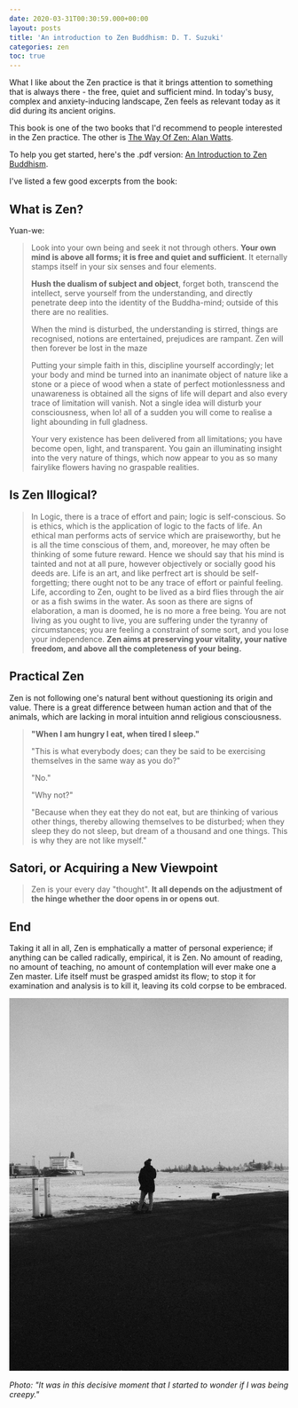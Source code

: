 ```yaml
---
date: 2020-03-31T00:30:59.000+00:00
layout: posts
title: 'An introduction to Zen Buddhism: D. T. Suzuki'
categories: zen
toc: true
---
```

What I like about the Zen practice is that it brings attention to something that is always there - the free, quiet and sufficient mind. In today's busy, complex and anxiety-inducing landscape, Zen feels as relevant today as it did during its ancient origins.

This book is one of the two books that I'd recommend to people interested in the Zen practice. The other is [The Way Of Zen: Alan Watts](https://brianngan.github.io/zen/the-way-of-zen-takeaways.html "The Way Of Zen: Alan Watts").

To help you get started, here's the .pdf version: [An Introduction to Zen Buddhism](https://terebess.hu/zen/mesterek/Suzuki-DT-Introduction-Zen-Buddhism.pdf "An Introduction to Zen Buddhism").

I've listed a few good excerpts from the book:

## What is Zen?

Yuan-we:

> Look into your own being and seek it not through others. **Your own mind is above all forms; it is free and quiet and sufficient**. It eternally stamps itself in your six senses and four elements.
>
> **Hush the dualism of subject and object**, forget both, transcend the intellect, serve yourself from the understanding, and directly penetrate deep into the identity of the Buddha-mind; outside of this there are no realities.
>
> When the mind is disturbed, the understanding is stirred, things are recognised, notions are entertained, prejudices are rampant. Zen will then forever be lost in the maze
>
> Putting your simple faith in this, discipline yourself accordingly; let your body and mind be turned into an inanimate object of nature like a stone or a piece of wood when a state of perfect motionlessness and unawareness is obtained all the signs of life will depart and also every trace of limitation will vanish. Not a single idea will disturb your consciousness, when lo! all of a sudden you will come to realise a light abounding in full gladness.
>
> Your very existence has been delivered from all limitations; you have become open, light, and transparent. You gain an illuminating insight into the very nature of things, which now appear to you as so many fairylike flowers having no graspable realities.

## Is Zen Illogical?

> In Logic, there is a trace of effort and pain; logic is self-conscious. So is ethics, which is the application of logic to the facts of life. An ethical man performs acts of service which are praiseworthy, but he is all the time conscious of them, and, moreover, he may often be thinking of some future reward. Hence we should say that his mind is tainted and not at all pure, however objectively or socially good his deeds are. Life is an art, and like perfrect art is should be self-forgetting; there ought not to be any trace of effort or painful feeling. Life, according to Zen, ought to be lived as a bird flies through the air or as a fish swims in the water. As soon as there are signs of elaboration, a man is doomed, he is no more a free being. You are not living as you ought to live, you are suffering under the tyranny of circumstances; you are feeling a constraint of some sort, and you lose your independence. **Zen aims at preserving your vitality, your native freedom, and above all the completeness of your being.**

## Practical Zen

Zen is not following one's natural bent without questioning its origin and value. There is a great difference between human action and that of the animals, which are lacking in moral intuition annd religious consciousness.

> **"When I am hungry I eat, when tired I sleep."**
>
> "This is what everybody does; can they be said to be exercising themselves in the same way as you do?"
>
> "No."
>
> "Why not?"
>
> "Because when they eat they do not eat, but are thinking of various other things, thereby allowing themselves to be disturbed; when they sleep they do not sleep, but dream of a thousand and one things. This is why they are not like myself."

## Satori, or Acquiring a New Viewpoint

> Zen is your every day "thought". **It all depends on the adjustment of the hinge whether the door opens in or opens out**.

## End

Taking it all in all, Zen is emphatically a matter of personal experience; if anything can be called radically, empirical, it is Zen. No amount of reading, no amount of teaching, no amount of contemplation will ever make one a Zen master. Life itself must be grasped amidst its flow; to stop it for examination and analysis is to kill it, leaving its cold corpse to be embraced.

![](/uploads/ilkka-karkkainen-w7LfsVVwWOw-unsplash.jpg)

_Photo: "It was in this decisive moment that I started to wonder if I was being creepy."_
